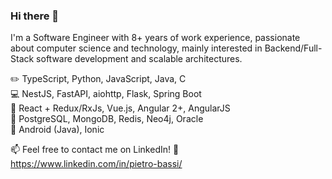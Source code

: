 ### Hi there 👋

I'm a Software Engineer with 8+ years of work experience, passionate about computer science and technology, mainly interested in Backend/Full-Stack software development and scalable architectures.

:pencil2: TypeScript, Python, JavaScript, Java, C  
:computer: NestJS, FastAPI, aiohttp, Flask, Spring Boot  
:art: React + Redux/RxJs, Vue.js, Angular 2+, AngularJS  
:notebook_with_decorative_cover: PostgreSQL, MongoDB, Redis, Neo4j, Oracle  
:iphone: Android (Java), Ionic  

📫 Feel free to contact me on LinkedIn! :slightly_smiling_face: https://www.linkedin.com/in/pietro-bassi/
